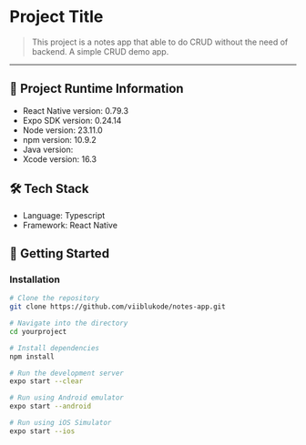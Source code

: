 # Project Title

> This project is a notes app that able to do CRUD without the need of backend. A simple CRUD demo app.

---

## 🚀 Project Runtime Information

- React Native version: 0.79.3
- Expo SDK version: 0.24.14
- Node version: 23.11.0
- npm version: 10.9.2
- Java version: 
- Xcode version: 16.3


## 🛠️ Tech Stack

- Language: Typescript
- Framework: React Native

## 🧪 Getting Started


### Installation

```bash
# Clone the repository
git clone https://github.com/viiblukode/notes-app.git

# Navigate into the directory
cd yourproject

# Install dependencies
npm install

# Run the development server
expo start --clear

# Run using Android emulator
expo start --android

# Run using iOS Simulator
expo start --ios

